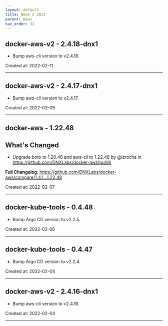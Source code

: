 ```yaml
---
layout: default
title: News 2 2022
parent: News
nav_order: 32
---
```




## docker-aws-v2 - 2.4.18-dnx1
- Bump aws-cli version to v2.4.18.

Created at: 2022-02-11

---


## docker-aws-v2 - 2.4.17-dnx1
- Bump aws-cli version to v2.4.17.

Created at: 2022-02-09

---


## docker-aws - 1.22.48
## What's Changed
* Upgrade boto to 1.20.48 and aws-cli to 1.22.48 by @lzrocha in https://github.com/DNXLabs/docker-aws/pull/8

**Full Changelog**: https://github.com/DNXLabs/docker-aws/compare/1.4.1...1.22.48

Created at: 2022-02-07

---


## docker-kube-tools - 0.4.48
- Bump Argo CD version to v2.2.5.

Created at: 2022-02-06

---


## docker-kube-tools - 0.4.47
- Bump Argo CD version to v2.2.4.

Created at: 2022-02-04

---


## docker-aws-v2 - 2.4.16-dnx1
- Bump aws-cli version to v2.4.16.

Created at: 2022-02-04

---

